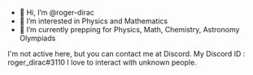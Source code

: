 - 👋 Hi, I’m @roger-dirac
- 👀 I’m interested in Physics and Mathematics
- 🌱 I’m currently prepping for Physics, Math, Chemistry, Astronomy Olympiads

<!---
roger-dirac/roger-dirac is a ✨ special ✨ repository because its `README.md` (this file) appears on your GitHub profile.
You can click the Preview link to take a look at your changes.
--->

I'm not active here, but you can contact me at Discord. 
My Discord ID : roger_dirac#3110
I love to interact with unknown people. 
